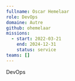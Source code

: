 ```yaml
---
fullname: Oscar Hemelaar
role: DevOps
domaine: Autre
github: ohemelaar
missions:
  - start: 2022-03-21
    end: 2024-12-31
    status: service
teams: []
---
```

DevOps